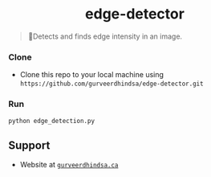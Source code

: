 <p align="center">
  <h1 align="center">edge-detector</h1>
</p>

> Detects and finds edge intensity in an image.

### Clone
- Clone this repo to your local machine using `https://github.com/gurveerdhindsa/edge-detector.git`

### Run
```
python edge_detection.py
```

##  Support
- Website at <a href="https://gurveerdhindsa.ca" target="_blank">`gurveerdhindsa.ca`</a>